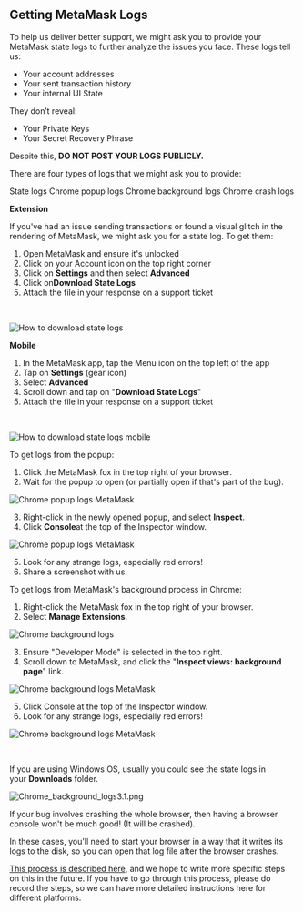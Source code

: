 Getting MetaMask Logs
---------------------


To help us deliver better support, we might ask you to provide your MetaMask state logs to further analyze the issues you face. These logs tell us:


* Your account addresses
* Your sent transaction history
* Your internal UI State


They don’t reveal:


* Your Private Keys
* Your Secret Recovery Phrase


Despite this, **DO NOT POST YOUR LOGS PUBLICLY.**


There are four types of logs that we might ask you to provide:




State logs Chrome popup logs Chrome background logs Chrome crash logs




**Extension**

If you've had an issue sending transactions or found a visual glitch in the rendering of MetaMask, we might ask you for a state log. To get them:


1. Open MetaMask and ensure it's unlocked
2. Click on your Account icon on the top right corner
3. Click on **Settings** and then select **Advanced**
4. Click on**Download State Logs**
5. Attach the file in your response on a support ticket


 


![How to download state logs](https://support.metamask.io/hc/article_attachments/9025714505115/How_to_download_state_logs.gif)





**Mobile**

1. In the MetaMask app, tap the Menu icon on the top left of the app
2. Tap on **Settings** (gear icon)
3. Select **Advanced**
4. Scroll down and tap on "**Download State Logs**"
5. Attach the file in your response on a support ticket


 


![How to download state logs mobile](https://support.metamask.io/hc/article_attachments/9025721591067/How_to_download_state_logs_mobile.gif)







To get logs from the popup:


1. Click the MetaMask fox in the top right of your browser.
2. Wait for the popup to open (or partially open if that's part of the bug).


![Chrome popup logs MetaMask](https://support.metamask.io/hc/article_attachments/9501232783387)


3. Right-click in the newly opened popup, and select **Inspect**.
4. Click **Console**at the top of the Inspector window.


![Chrome popup logs MetaMask](https://support.metamask.io/hc/article_attachments/9501232776603)


5. Look for any strange logs, especially red errors!
6. Share a screenshot with us.




To get logs from MetaMask's background process in Chrome:


1. Right-click the MetaMask fox in the top right of your browser.
2. Select **Manage Extensions**.


![Chrome background logs](https://support.metamask.io/hc/article_attachments/9501535348123)


3. Ensure "Developer Mode" is selected in the top right.
4. Scroll down to MetaMask, and click the "**Inspect views: background page**" link.


![Chrome background logs MetaMask](https://support.metamask.io/hc/article_attachments/9501580906779)


5. Click Console at the top of the Inspector window.
6. Look for any strange logs, especially red errors!


![Chrome background logs MetaMask](https://support.metamask.io/hc/article_attachments/9501232776603)


 


If you are using Windows OS, usually you could see the state logs in your **Downloads** folder.


![Chrome_background_logs3.1.png](https://support.metamask.io/hc/article_attachments/9502222681627)




If your bug involves crashing the whole browser, then having a browser console won't be much good! (It will be crashed).


In these cases, you'll need to start your browser in a way that it writes its logs to the disk, so you can open that log file after the browser crashes.


[This process is described here](https://www.chromium.org/for-testers/enable-logging), and we hope to write more specific steps on this in the future. If you have to go through this process, please do record the steps, so we can have more detailed instructions here for different platforms.



